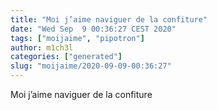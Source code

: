 ```yaml
---
title: "Moi j’aime naviguer de la confiture"
date: "Wed Sep  9 00:36:27 CEST 2020"
tags: ["moijaime", "pipotron"]
author: m1ch3l
categories: ["generated"]
slug: "moijaime/2020-09-09-00:36:27"
---
```


Moi j’aime naviguer de la confiture
